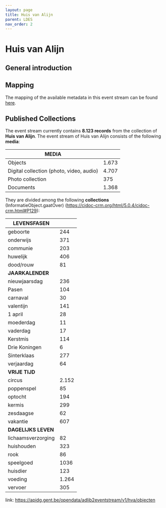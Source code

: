 ```yaml
---
layout: page
title: Huis van Alijn
parent: LDES
nav_order: 2
---
```



# **Huis van Alijn** 

## General introduction

## Mapping

The mapping of the available metadata in this event stream can be found [here](https://app.gitbook.com/o/-MaDy7qNCF9HTgoNJPP6/s/-MaDyFunOfBA0nHUQZv_/datamappings/overzicht-velden-datamapping).

## Published Collections

The event stream currently contains **8.123 records** from the collection of **Huis van Alijn**. 
The event stream of Huis van Alijn consists of the following **media**:

| MEDIA                                    |       |
|------------------------------------------|-------|
| Objects                                  | 1.673 |
| Digital collection (photo, video, audio) | 4.707 |
| Photo collection                         | 375   |
| Documents                                | 1.368 |

They are divided among the following **collections** (InformatieObject.gaatOver) (https://cidoc-crm.org/html/5.0.4/cidoc-crm.html#P129):

| **LEVENSFASEN**     |       |
|---------------------|-------|
| geboorte            | 244   |
| onderwijs           | 371   |
| communie            | 203   |
| huwelijk            | 406   |
| dood/rouw           | 81    |
| **JAARKALENDER**    |       |
| nieuwjaarsdag       | 236   |
| Pasen               | 104   |
| carnaval            | 30    |
| valentijn           | 141   |
| 1 april             | 28    |
| moederdag           | 11    |
| vaderdag            | 17    |
| Kerstmis            | 114   |
| Drie Koningen       | 6     |
| Sinterklaas         | 277   |
| verjaardag          | 64    |
| **VRIJE TIJD**      |       |
| circus              | 2.152 |
| poppenspel          | 85    |
| optocht             | 194   |
| kermis              | 299   |
| zesdaagse           | 62    |
| vakantie            | 607   |
| **DAGELIJKS LEVEN** |       |
| lichaamsverzorging  | 82    |
| huishouden          | 323   |
| rook                | 86    |
| speelgoed           | 1036  |
| huisdier            | 123   |
| voeding             | 1.264 |
| vervoer             | 305   |



link: https://apidg.gent.be/opendata/adlib2eventstream/v1/hva/objecten

